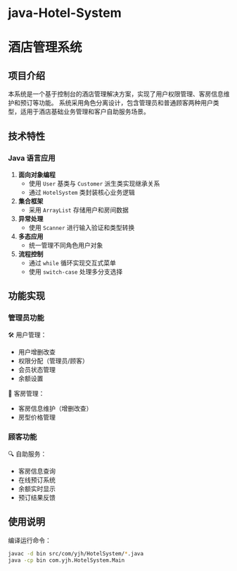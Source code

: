 # java-Hotel-System
# 酒店管理系统

## 项目介绍
本系统是一个基于控制台的酒店管理解决方案，实现了用户权限管理、客房信息维护和预订等功能。
系统采用角色分离设计，包含管理员和普通顾客两种用户类型，适用于酒店基础业务管理和客户自助服务场景。

## 技术特性
### Java 语言应用
1. **面向对象编程**  
   - 使用 `User` 基类与 `Customer` 派生类实现继承关系
   - 通过 `HotelSystem` 类封装核心业务逻辑
2. **集合框架**  
   - 采用 `ArrayList` 存储用户和房间数据
3. **异常处理**  
   - 使用 `Scanner` 进行输入验证和类型转换
4. **多态应用**  
   - 统一管理不同角色用户对象
5. **流程控制**  
   - 通过 `while` 循环实现交互式菜单
   - 使用 `switch-case` 处理多分支选择

## 功能实现
### 管理员功能
🛠️ 用户管理：
- 用户增删改查
- 权限分配（管理员/顾客）
- 会员状态管理
- 余额设置

🏨 客房管理：
- 客房信息维护（增删改查）
- 房型价格管理

### 顾客功能
🔍 自助服务：
- 客房信息查询
- 在线预订系统
- 余额实时显示
- 预订结果反馈

## 使用说明
编译运行命令：
```bash
javac -d bin src/com/yjh/HotelSystem/*.java
java -cp bin com.yjh.HotelSystem.Main
